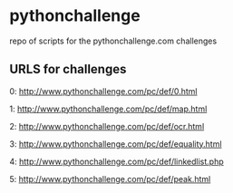 pythonchallenge
===============

repo of scripts for the pythonchallenge.com challenges

URLS for challenges
-------------------

0: http://www.pythonchallenge.com/pc/def/0.html

1: http://www.pythonchallenge.com/pc/def/map.html

2: http://www.pythonchallenge.com/pc/def/ocr.html

3: http://www.pythonchallenge.com/pc/def/equality.html

4: http://www.pythonchallenge.com/pc/def/linkedlist.php

5: http://www.pythonchallenge.com/pc/def/peak.html
